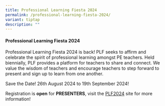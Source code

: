 ```yaml
---
title: Professional Learning Fiesta 2024
permalink: /professional-learning-fiesta-2024/
variant: tiptap
description: ""
---
```

<h4>Professional Learning Fiesta 2024 </h4>
<p>Professional Learning Fiesta 2024 is back! PLF seeks to affirm and celebrate
the spirit of professional learning amongst PE teachers. Held biennially,
PLF provides a platform for teachers to share and connect. We value the
wisdom of teachers and encourage teachers to step forward to present and
sign up to learn from one another.&nbsp;</p>
<p>Save the Date! 26th August 2024 to 19th September 2024!</p>
<p>Registration is <strong>open</strong> for <strong>PRESENTERS</strong>, visit
the <a href="https://sites.google.com/moe.edu.sg/plf2024/home" rel="noopener noreferrer nofollow" target="_blank">PLF2024</a> site
for more information!</p>
<p></p>